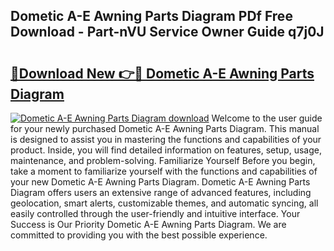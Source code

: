 ## Dometic A-E Awning Parts Diagram PDf Free Download - Part-nVU Service Owner Guide q7j0J

# <h2><a href="http://dflc0hc.blite.top/?on=Dometic+A-E+Awning+Parts+Diagram">🔗Download New 👉🔴 Dometic A-E Awning Parts Diagram</a></h2>

[![Dometic A-E Awning Parts Diagram download](https://i.imgur.com/lujVjoI.png)](http://dflc0hc.blite.top/?on=Dometic+A-E+Awning+Parts+Diagram)
Welcome to the user guide for your newly purchased Dometic A-E Awning Parts Diagram. This manual is designed to assist you in mastering the functions and capabilities of your product. Inside, you will find detailed information on features, setup, usage, maintenance, and problem-solving. Familiarize Yourself Before you begin, take a moment to familiarize yourself with the functions and capabilities of your new Dometic A-E Awning Parts Diagram. Dometic A-E Awning Parts Diagram offers users an extensive range of advanced features, including geolocation, smart alerts, customizable themes, and automatic syncing, all easily controlled through the user-friendly and intuitive interface. Your Success is Our Priority Dometic A-E Awning Parts Diagram. We are committed to providing you with the best possible experience.
